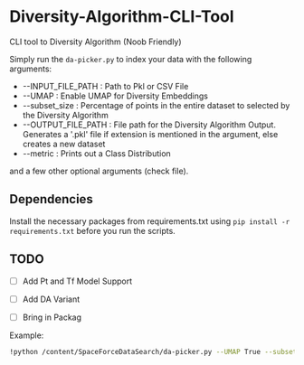 # Diversity-Algorithm-CLI-Tool
CLI tool to Diversity Algorithm (Noob Friendly)


Simply run the ```da-picker.py``` to index your data with the following arguments:
* --INPUT_FILE_PATH : Path to Pkl or CSV File
* --UMAP : Enable UMAP for Diversity Embeddings
* --subset_size : Percentage of points in the entire dataset to selected by the Diversity Algorithm
* --OUTPUT_FILE_PATH : File path for the Diversity Algorithm Output. Generates a '.pkl' file if extension is mentioned in the argument, else creates a new dataset 
* --metric : Prints out a Class Distribution

and a few other optional arguments (check file).

## Dependencies

Install the necessary packages from requirements.txt using ```pip install -r requirements.txt``` before you run the scripts.

## TODO
- [ ] Add Pt and Tf Model Support 
- [ ] Add DA Variant   
- [ ] Bring in Packag 



Example: 
```bash
!python /content/SpaceForceDataSearch/da-picker.py --UMAP True --subset_size 0.5 --INPUT_FILE_PATH "/content/embedding_path_tuple.pkl" --OUTPUT_FILE_PATH "/content/embedding_path_output" --metric True
```
